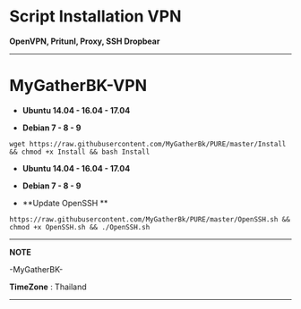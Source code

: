 # Script Installation VPN

**OpenVPN, Pritunl, Proxy, SSH Dropbear**

_________________________________________________
# **MyGatherBK-VPN**



-  **Ubuntu 14.04 - 16.04 - 17.04**

- **Debian 7 - 8 - 9**

```
wget https://raw.githubusercontent.com/MyGatherBk/PURE/master/Install && chmod +x Install && bash Install
```

-  **Ubuntu 14.04 - 16.04 - 17.04**

- **Debian 7 - 8 - 9**

- **Update OpenSSH **
```
https://raw.githubusercontent.com/MyGatherBk/PURE/master/OpenSSH.sh && chmod +x OpenSSH.sh && ./OpenSSH.sh
```

__________________________________________________
**NOTE**

 -MyGatherBK-
 
 **TimeZone**   :  Thailand
___________________________________________________
